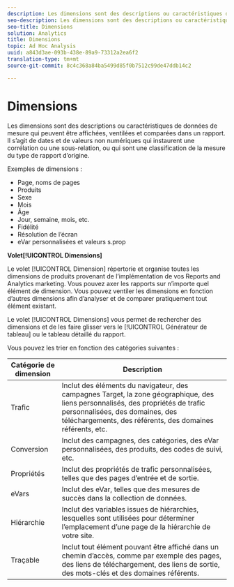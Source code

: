 ```yaml
---
description: Les dimensions sont des descriptions ou caractéristiques de données de mesure qui peuvent être affichées, ventilées et comparées dans un rapport. Il s’agit de dates et de valeurs non numériques qui instaurent une corrélation ou une sous-relation, ou qui sont une classification de la mesure du type de rapport d’origine.
seo-description: Les dimensions sont des descriptions ou caractéristiques de données de mesure qui peuvent être affichées, ventilées et comparées dans un rapport. Il s’agit de dates et de valeurs non numériques qui instaurent une corrélation ou une sous-relation, ou qui sont une classification de la mesure du type de rapport d’origine.
seo-title: Dimensions
solution: Analytics
title: Dimensions
topic: Ad Hoc Analysis
uuid: a843d3ae-093b-438e-89a9-73312a2ea6f2
translation-type: tm+mt
source-git-commit: 8c4c368a84ba5499d85f0b7512c99de47ddb14c2

---
```



# Dimensions

Les dimensions sont des descriptions ou caractéristiques de données de mesure qui peuvent être affichées, ventilées et comparées dans un rapport. Il s’agit de dates et de valeurs non numériques qui instaurent une corrélation ou une sous-relation, ou qui sont une classification de la mesure du type de rapport d’origine.

Exemples de dimensions :

* Page, noms de pages
* Produits
* Sexe
* Mois
* Âge
* Jour, semaine, mois, etc.
* Fidélité
* Résolution de l’écran
* eVar personnalisées et valeurs s.prop

**Volet[!UICONTROL Dimensions]**

Le volet [!UICONTROL Dimension] répertorie et organise toutes les dimensions de produits provenant de l’implémentation de vos Reports and Analytics marketing. Vous pouvez axer les rapports sur n’importe quel élément de dimension. Vous pouvez ventiler les dimensions en fonction d’autres dimensions afin d’analyser et de comparer pratiquement tout élément existant.

Le volet [!UICONTROL Dimensions] vous permet de rechercher des dimensions et de les faire glisser vers le [!UICONTROL Générateur de tableau] ou le tableau détaillé du rapport.

Vous pouvez les trier en fonction des catégories suivantes :

| Catégorie de dimension | Description |
|--- |--- |
| Trafic | Inclut des éléments du navigateur, des campagnes Target, la zone géographique, des liens personnalisés, des propriétés de trafic personnalisées, des domaines, des téléchargements, des référents, des domaines référents, etc. |
| Conversion | Inclut des campagnes, des catégories, des eVar personnalisées, des produits, des codes de suivi, etc. |
| Propriétés | Inclut des propriétés de trafic personnalisées, telles que des pages d’entrée et de sortie. |
| eVars | Inclut des eVar, telles que des mesures de succès dans la collection de données. |
| Hiérarchie | Inclut des variables issues de hiérarchies, lesquelles sont utilisées pour déterminer l’emplacement d’une page de la hiérarchie de votre site. |
| Traçable | Inclut tout élément pouvant être affiché dans un chemin d’accès, comme par exemple des pages, des liens de téléchargement, des liens de sortie, des mots-clés et des domaines référents. |
